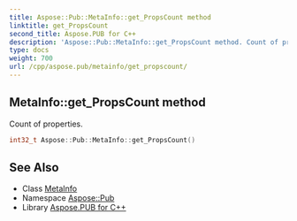 ```yaml
---
title: Aspose::Pub::MetaInfo::get_PropsCount method
linktitle: get_PropsCount
second_title: Aspose.PUB for C++
description: 'Aspose::Pub::MetaInfo::get_PropsCount method. Count of properties in C++.'
type: docs
weight: 700
url: /cpp/aspose.pub/metainfo/get_propscount/
---
```

## MetaInfo::get_PropsCount method


Count of properties.

```cpp
int32_t Aspose::Pub::MetaInfo::get_PropsCount()
```

## See Also

* Class [MetaInfo](../)
* Namespace [Aspose::Pub](../../)
* Library [Aspose.PUB for C++](../../../)
